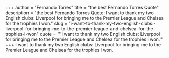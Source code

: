 +++
author = "Fernando Torres"
title = "the best Fernando Torres Quote"
description = "the best Fernando Torres Quote: I want to thank my two English clubs: Liverpool for bringing me to the Premier League and Chelsea for the trophies I won."
slug = "i-want-to-thank-my-two-english-clubs:-liverpool-for-bringing-me-to-the-premier-league-and-chelsea-for-the-trophies-i-won"
quote = '''I want to thank my two English clubs: Liverpool for bringing me to the Premier League and Chelsea for the trophies I won.'''
+++
I want to thank my two English clubs: Liverpool for bringing me to the Premier League and Chelsea for the trophies I won.

